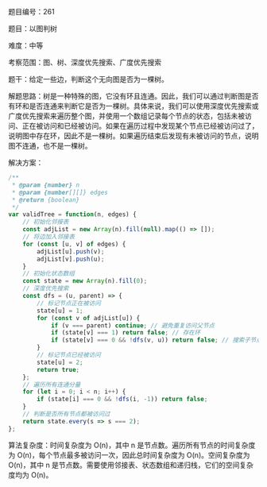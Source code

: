 题目编号：261

题目：以图判树

难度：中等

考察范围：图、树、深度优先搜索、广度优先搜索

题干：给定一些边，判断这个无向图是否为一棵树。

解题思路：树是一种特殊的图，它没有环且连通。因此，我们可以通过判断图是否有环和是否连通来判断它是否为一棵树。具体来说，我们可以使用深度优先搜索或广度优先搜索来遍历整个图，并使用一个数组记录每个节点的状态，包括未被访问、正在被访问和已经被访问。如果在遍历过程中发现某个节点已经被访问过了，说明图中存在环，因此不是一棵树。如果遍历结束后发现有未被访问的节点，说明图不连通，也不是一棵树。

解决方案：

```javascript
/**
 * @param {number} n
 * @param {number[][]} edges
 * @return {boolean}
 */
var validTree = function(n, edges) {
    // 初始化邻接表
    const adjList = new Array(n).fill(null).map(() => []);
    // 将边加入邻接表
    for (const [u, v] of edges) {
        adjList[u].push(v);
        adjList[v].push(u);
    }
    // 初始化状态数组
    const state = new Array(n).fill(0);
    // 深度优先搜索
    const dfs = (u, parent) => {
        // 标记节点正在被访问
        state[u] = 1;
        for (const v of adjList[u]) {
            if (v === parent) continue; // 避免重复访问父节点
            if (state[v] === 1) return false; // 存在环
            if (state[v] === 0 && !dfs(v, u)) return false; // 搜索子节点
        }
        // 标记节点已经被访问
        state[u] = 2;
        return true;
    };
    // 遍历所有连通分量
    for (let i = 0; i < n; i++) {
        if (state[i] === 0 && !dfs(i, -1)) return false;
    }
    // 判断是否所有节点都被访问过
    return state.every(s => s === 2);
};
```

算法复杂度：时间复杂度为 O(n)，其中 n 是节点数。遍历所有节点的时间复杂度为 O(n)，每个节点最多被访问一次，因此总时间复杂度为 O(n)。空间复杂度为 O(n)，其中 n 是节点数。需要使用邻接表、状态数组和递归栈，它们的空间复杂度均为 O(n)。